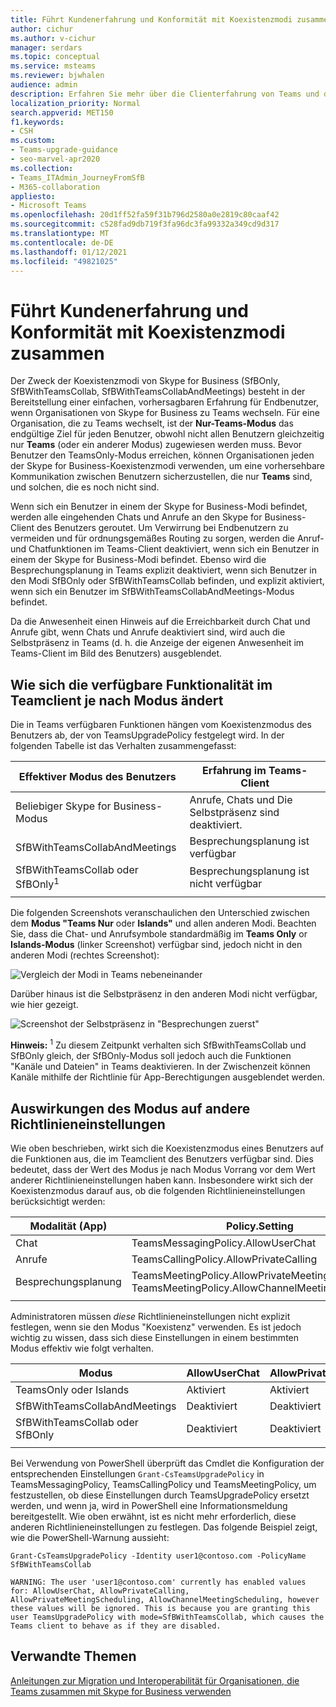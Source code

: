 ```yaml
---
title: Führt Kundenerfahrung und Konformität mit Koexistenzmodi zusammen
author: cichur
ms.author: v-cichur
manager: serdars
ms.topic: conceptual
ms.service: msteams
ms.reviewer: bjwhalen
audience: admin
description: Erfahren Sie mehr über die Clienterfahrung von Teams und die Konformität mit koexistenten Modi (SfBOnly, SfBWithTeamsCollab, SfBWithTeamsCollabAndMeetings).
localization_priority: Normal
search.appverid: MET150
f1.keywords:
- CSH
ms.custom:
- Teams-upgrade-guidance
- seo-marvel-apr2020
ms.collection:
- Teams_ITAdmin_JourneyFromSfB
- M365-collaboration
appliesto:
- Microsoft Teams
ms.openlocfilehash: 20d1ff52fa59f31b796d2580a0e2819c80caaf42
ms.sourcegitcommit: c528fad9db719f3fa96dc3fa99332a349cd9d317
ms.translationtype: MT
ms.contentlocale: de-DE
ms.lasthandoff: 01/12/2021
ms.locfileid: "49821025"
---
```

# <a name="teams-client-experience-and-conformance-to-coexistence-modes"></a>Führt Kundenerfahrung und Konformität mit Koexistenzmodi zusammen

<a name="about-upgrade-basic"></a>

Der Zweck der Koexistenzmodi von Skype for Business (SfBOnly, SfBWithTeamsCollab, SfBWithTeamsCollabAndMeetings) besteht in der Bereitstellung einer einfachen, vorhersagbaren Erfahrung für Endbenutzer, wenn Organisationen von Skype for Business zu Teams wechseln.  Für eine Organisation, die zu Teams wechselt, ist der **Nur-Teams-Modus** das endgültige Ziel für jeden Benutzer, obwohl nicht allen Benutzern gleichzeitig nur **Teams** (oder ein anderer Modus) zugewiesen werden muss.  Bevor Benutzer den TeamsOnly-Modus erreichen, können Organisationen jeden der Skype for Business-Koexistenzmodi verwenden, um eine vorhersehbare Kommunikation zwischen Benutzern sicherzustellen, die nur **Teams** sind, und solchen, die es noch nicht sind. 

Wenn sich ein Benutzer in einem der Skype for Business-Modi befindet, werden alle eingehenden Chats und Anrufe an den Skype for Business-Client des Benutzers geroutet. Um Verwirrung bei Endbenutzern zu vermeiden und für ordnungsgemäßes Routing zu sorgen, werden die Anruf- und Chatfunktionen im Teams-Client deaktiviert, wenn sich ein Benutzer in einem der Skype for Business-Modi befindet. Ebenso wird die Besprechungsplanung in Teams explizit deaktiviert, wenn sich Benutzer in den Modi SfBOnly oder SfBWithTeamsCollab befinden, und explizit aktiviert, wenn sich ein Benutzer im SfBWithTeamsCollabAndMeetings-Modus befindet.

Da die Anwesenheit einen Hinweis auf die Erreichbarkeit durch Chat und Anrufe gibt, wenn Chats und Anrufe deaktiviert sind, wird auch die Selbstpräsenz in Teams (d. h. die Anzeige der eigenen Anwesenheit im Teams-Client im Bild des Benutzers) ausgeblendet. 

## <a name="how-the-available-functionality-in-teams-client-changes-based-on-mode"></a>Wie sich die verfügbare Funktionalität im Teamclient je nach Modus ändert

Die in Teams verfügbaren Funktionen hängen vom Koexistenzmodus des Benutzers ab, der von TeamsUpgradePolicy festgelegt wird. In der folgenden Tabelle ist das Verhalten zusammengefasst:

|Effektiver Modus des Benutzers|Erfahrung im Teams-Client|
|---|---|
|Beliebiger Skype for Business-Modus|Anrufe, Chats und Die Selbstpräsenz sind deaktiviert.|
|SfBWithTeamsCollabAndMeetings|Besprechungsplanung ist verfügbar|
|SfBWithTeamsCollab oder SfBOnly<sup>1</sup>|Besprechungsplanung ist nicht verfügbar|
|||

Die folgenden Screenshots veranschaulichen den Unterschied zwischen dem **Modus "Teams Nur** oder **Islands"** und allen anderen Modi. Beachten Sie, dass die Chat- und Anrufsymbole standardmäßig im **Teams Only** or **Islands-Modus** (linker Screenshot) verfügbar sind, jedoch nicht in den anderen Modi (rechtes Screenshot):

![Vergleich der Modi in Teams nebeneinander](media/teams-mode-comparison.png)

Darüber hinaus ist die Selbstpräsenz in den anderen Modi nicht verfügbar, wie hier gezeigt.

![Screenshot der Selbstpräsenz in "Besprechungen zuerst"](media/meetings-first-no-self-presence-general.png)
 
**Hinweis:** 
 <sup>1</sup> Zu diesem Zeitpunkt verhalten sich SfBwithTeamsCollab und SfBOnly gleich, der SfBOnly-Modus soll jedoch auch die Funktionen "Kanäle und Dateien" in Teams deaktivieren. In der Zwischenzeit können Kanäle mithilfe der Richtlinie für App-Berechtigungen ausgeblendet werden.


## <a name="impact-of-mode-on-other-policy-settings"></a>Auswirkungen des Modus auf andere Richtlinieneinstellungen
Wie oben beschrieben, wirkt sich die Koexistenzmodus eines Benutzers auf die Funktionen aus, die im Teamclient des Benutzers verfügbar sind. Dies bedeutet, dass der Wert des Modus je nach Modus Vorrang vor dem Wert anderer Richtlinieneinstellungen haben kann. Insbesondere wirkt sich der Koexistenzmodus darauf aus, ob die folgenden Richtlinieneinstellungen berücksichtigt werden:

|**Modalität (App)**|**Policy.Setting**|
|---|---|
|Chat|TeamsMessagingPolicy.AllowUserChat|
|Anrufe|TeamsCallingPolicy.AllowPrivateCalling|
|Besprechungsplanung|TeamsMeetingPolicy.AllowPrivateMeetingScheduling</br>TeamsMeetingPolicy.AllowChannelMeetingScheduling|
|||

Administratoren müssen *diese* Richtlinieneinstellungen nicht explizit festlegen, wenn sie den Modus "Koexistenz" verwenden. Es ist jedoch wichtig zu wissen, dass sich diese Einstellungen in einem bestimmten Modus effektiv wie folgt verhalten. 

|Modus|AllowUserChat|AllowPrivateCalling|AllowPrivateMeetingScheduling|AllowChannelMeetingScheduling|
|---|---|---|---|---|
|TeamsOnly oder Islands|Aktiviert|Aktiviert|Aktiviert|Aktiviert|
|SfBWithTeamsCollabAndMeetings|Deaktiviert|Deaktiviert|Aktiviert|Aktiviert|
|SfBWithTeamsCollab oder SfBOnly|Deaktiviert|Deaktiviert|Deaktiviert|Deaktiviert|
||||||

Bei Verwendung von PowerShell überprüft das Cmdlet die Konfiguration der entsprechenden Einstellungen `Grant-CsTeamsUpgradePolicy` in TeamsMessagingPolicy, TeamsCallingPolicy und TeamsMeetingPolicy, um festzustellen, ob diese Einstellungen durch TeamsUpgradePolicy ersetzt werden, und wenn ja, wird in PowerShell eine Informationsmeldung bereitgestellt.  Wie oben erwähnt, ist es nicht mehr erforderlich, diese anderen Richtlinieneinstellungen zu festlegen. Das folgende Beispiel zeigt, wie die PowerShell-Warnung aussieht:

`Grant-CsTeamsUpgradePolicy -Identity user1@contoso.com -PolicyName SfBWithTeamsCollab`

`WARNING: The user 'user1@contoso.com' currently has enabled values for: AllowUserChat, AllowPrivateCalling, AllowPrivateMeetingScheduling, AllowChannelMeetingScheduling, however these values will be ignored. This is because you are granting this user TeamsUpgradePolicy with mode=SfBWithTeamsCollab, which causes the Teams client to behave as if they are disabled.`



## <a name="related-topics"></a>Verwandte Themen

[Anleitungen zur Migration und Interoperabilität für Organisationen, die Teams zusammen mit Skype for Business verwenden](https://docs.microsoft.com/microsoftteams/migration-interop-guidance-for-teams-with-skype)





